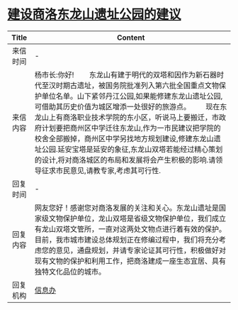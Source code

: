 # <a href="http://www.shangluo.gov.cn/zmhd/ldxxxx.jsp?urltype=leadermail.LeaderMailContentUrl&wbtreeid=1112&leadermailid=1011">建设商洛东龙山遗址公园的建议</a>
|Title|Content|
|:---:|---|
|来信时间|-|
|来信内容|杨市长:你好!        东龙山有建于明代的双塔和因作为新石器时代至汉时期古遗址，被国务院批准列入第六批全国重点文物保护单位名单。山下紧邻丹江公园,如果能修建东龙山遗址公园,可借助其历史价值为城区增添一处很好的旅游点。        现在东龙山上有商洛职业技术学院的东小区，听说马上要搬迁，市政府计划要把商州区中学迁往东龙山,作为一市民建议把学院的校舍全部搬掉，商州区中学另找地方规划建设,修建东龙山遗址公园.延安宝塔是延安的象征,东龙山双塔若能经过精心策划的设计,将对商洛城区的布局和发展将会产生积极的影响.请领导征求市民意见,请教专家,考虑其可行性.|
|回复时间|-|
|回复内容|网友您好！感谢您对商洛发展的关注和关心。东龙山遗址是国家级文物保护单位，龙山双塔是省级文物保护单位，我们成立有龙山双塔文管所，一直对这两处文物点进行着有效的保护。目前，我市城市建设总体规划正在修编过程中，我们将充分考虑您的意见，通盘规划，并请专家论证其可行性，积极做好对现有文物的保护和利用工作，把商洛建成一座生态宜居、具有独特文化品位的城市。|
|回复机构|<a href="../../categories/agencies/信息办.md">信息办</a>|